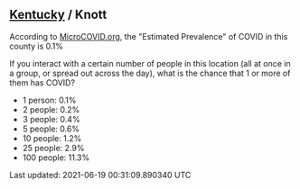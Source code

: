 
## [Kentucky](/united-states/kentucky) / Knott

According to [MicroCOVID.org](http://microcovid.org),
the "Estimated Prevalence" of COVID in this county is 0.1%

If you interact with a certain number of people in this location
(all at once in a group, or spread out across the day), what is the chance that
1 or more of them has COVID?

- 1 person: 0.1%
- 2 people: 0.2%
- 3 people: 0.4%
- 5 people: 0.6%
- 10 people: 1.2%
- 25 people: 2.9%
- 100 people: 11.3%

Last updated: 2021-06-19 00:31:09.890340 UTC
